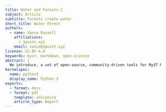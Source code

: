 ```yaml
---
title: Water and Forests 🧙
subject: Article
subtitle: Forests create water
short_title: Water Forest
authors:
  - name: Vance Russell
    affiliations:
      - 3point.xyz
    email: vance@3point.xyz
license: CC-BY-4.0
keywords: myst, markdown, open-science
abstract: |
  We introduce, a set of open-source, community-driven tools for MyST Markdown ([myst.tools](https://myst.tools)) designed for scientific communication, including a powerful authoring framework that supports blogs, online books, scientific papers, reports and journals articles.
kernelspec:
  name: python3
  display_name: Python 3
exports:
  - format: docx
  - format: pdf
    template: volcanica
    article_type: Report
---
```

